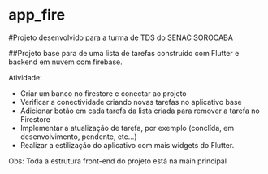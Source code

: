 # app_fire


#Projeto desenvolvido para a turma de TDS do SENAC SOROCABA

##Projeto base para de uma lista de tarefas construido com Flutter e backend em nuvem com firebase. 

Atividade:
- Criar um banco no firestore e conectar ao projeto
- Verificar a conectividade criando novas tarefas no aplicativo base
- Adicionar botão em cada tarefa da lista criada para remover a tarefa no Firestore
- Implementar a atualização de tarefa, por exemplo (conclída, em desenvolvimento, pendente, etc...)
- Realizar a estilização do aplicativo com mais widgets do Flutter.  

Obs: Toda a estrutura front-end do projeto está na main principal
